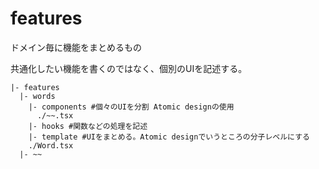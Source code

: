 # features
ドメイン毎に機能をまとめるもの

共通化したい機能を書くのではなく、個別のUIを記述する。
```
|- features
  |- words
    |- components #個々のUIを分割 Atomic designの使用
      ./~~.tsx
    |- hooks #関数などの処理を記述
    |- template #UIをまとめる。Atomic designでいうところの分子レベルにする
    ./Word.tsx
  |- ~~
```